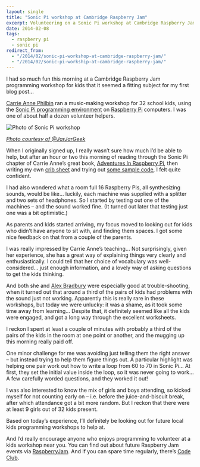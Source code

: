 ```yaml
---
layout: single
title: "Sonic Pi workshop at Cambridge Raspberry Jam"
excerpt: Volunteering on a Sonic Pi workshop at Cambridge Raspberry Jam.
date: 2014-02-08
tags:
  - raspberry pi
  - sonic pi
redirect_from:
  - "/2014/02/sonic-pi-workshop-at-cambridge-raspberry-jam/"
  - "/2014/02/sonic-pi-workship-at-cambridge-raspberry-jam/"
---
```



I had so much fun this morning at a Cambridge Raspberry Jam programming
workshop for kids that it seemed a fitting subject for my first blog
post...

[Carrie Anne Philbin](https://twitter.com/MissPhilbin) ran a
music-making workshop for 32 school kids, using the
[Sonic Pi programming environment](http://www.cl.cam.ac.uk/projects/raspberrypi/sonicpi/) on
[Raspberry Pi](http://www.raspberrypi.org/) computers. I was one of
about half a dozen volunteer helpers.

![Photo of Sonic Pi workshop](https://pbs.twimg.com/media/Bf93G8wIMAAGidB.jpg)

*[Photo courtesy of @JarJarGeek](https://twitter.com/JarJarGeek/status/432195050765037568/photo/1/large)*

When I originally signed up, I really wasn’t sure how much I’d be able
to help, but after an hour or two this morning of reading through the
Sonic Pi chapter of Carrie Anne’s great book, [Adventures In Raspberry Pi](http://eu.wiley.com/WileyCDA/WileyTitle/productCd-1118751256.html),
then writing my own [crib sheet](https://github.com/claremacrae/raspi_code/blob/master/sonic_pi/sonic_pi_notes.md)
and trying out [some sample code](https://github.com/claremacrae/raspi_code/tree/master/sonic_pi), I
felt quite confident.

I had also wondered what a room full 16 Raspberry Pis, all synthesizing
sounds, would be like… luckily, each machine was supplied with a
splitter and two sets of headphones. So I started by testing out one of
the machines – and the sound worked fine. (It turned out later that
testing just one was a bit optimistic.)

As parents and kids started arriving, my focus moved to looking out for
kids who didn’t have anyone to sit with, and finding them spaces. I got
some nice feedback on that from a couple of the parents.

I was really impressed by Carrie Anne’s teaching… Not surprisingly,
given her experience, she has a great way of explaining things very
clearly and enthusiastically. I could tell that her choice of vocabulary
was well-considered… just enough information, and a lovely way of asking
questions to get the kids thinking.

And both she and [Alex Bradbury](https://twitter.com/asbradbury/) were
especially good at trouble-shooting, when it turned out that around a
third of the pairs of kids had problems with the sound just not working.
Apparently this is really rare in these workshops, but today we were
unlucky: it was a shame, as it took some time away from learning…
Despite that, it definitely seemed like all the kids were engaged, and
got a long way through the excellent worksheets.

I reckon I spent at least a couple of minutes with probably a third of
the pairs of the kids in the room at one point or another, and the
mugging up this morning really paid off.

One minor challenge for me was avoiding just telling them the right
answer – but instead trying to help them figure things out. A particular
highlight was helping one pair work out how to write a loop from 60 to
70 in Sonic Pi… At first, they set the initial value inside the loop, so
it was never going to work… A few carefully worded questions, and they
worked it out!

I was also interested to know the mix of girls and boys attending, so
kicked myself for not counting early on – i.e. before the
juice-and-biscuit break, after which attendance got a bit more random.
But I reckon that there were at least 9 girls out of 32 kids present.

Based on today’s experience, I’ll definitely be looking out for future
local kids programming workshops to help at.

And I’d really encourage anyone who enjoys programming to volunteer at a
kids workshop near you. You can find out about future Raspberry Jam
events via
[RaspberryJam](http://raspberryjam.org.uk/ "#RaspberryJam"). And if you
can spare time regularly, there’s [Code Club](https://www.codeclub.org.uk/).

